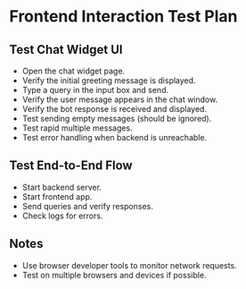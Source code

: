 # Frontend Interaction Test Plan

## Test Chat Widget UI

- Open the chat widget page.
- Verify the initial greeting message is displayed.
- Type a query in the input box and send.
- Verify the user message appears in the chat window.
- Verify the bot response is received and displayed.
- Test sending empty messages (should be ignored).
- Test rapid multiple messages.
- Test error handling when backend is unreachable.

## Test End-to-End Flow

- Start backend server.
- Start frontend app.
- Send queries and verify responses.
- Check logs for errors.

## Notes

- Use browser developer tools to monitor network requests.
- Test on multiple browsers and devices if possible.
